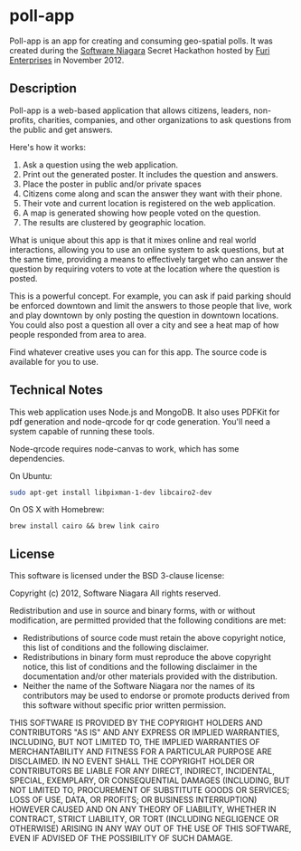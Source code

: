 poll-app
========

Poll-app is an app for creating and consuming geo-spatial polls. It was created during the
[Software Niagara](http://www.softwareniagara.com) Secret Hackathon hosted by
[Furi Enterprises](http://www.furi.ca) in November 2012.

## Description

Poll-app is a web-based application that allows citizens, leaders, non-profits,
charities, companies, and other organizations to ask questions from the public
and get answers.

Here's how it works:

1. Ask a question using the web application.
2. Print out the generated poster. It includes the question and answers.
3. Place the poster in public and/or private spaces
4. Citizens come along and scan the answer they want with their phone.
5. Their vote and current location is registered on the web application.
6. A map is generated showing how people voted on the question.
7. The results are clustered by geographic location.

What is unique about this app is that it mixes online and real world interactions, allowing you
to use an online system to ask questions, but at the same time, providing a means to effectively
target who can answer the question by requiring voters to vote at the location where the question
is posted.

This is a powerful concept. For example, you can ask if paid parking should be enforced
downtown and limit the answers to those people that live, work and play downtown by only posting
the question in downtown locations. You could also post a question all over a city and see a heat map
of how people responded from area to area.

Find whatever creative uses you can for this app. The source code is available for you to use.

## Technical Notes

This web application uses Node.js and MongoDB. It also uses PDFKit for pdf generation and node-qrcode
for qr code generation. You'll need a system capable of running these tools.

Node-qrcode requires node-canvas to work, which has some dependencies.

On Ubuntu:

``` bash
sudo apt-get install libpixman-1-dev libcairo2-dev
```

On OS X with Homebrew:

```
brew install cairo && brew link cairo
```

## License

This software is licensed under the BSD 3-clause license:

Copyright (c) 2012, Software Niagara
All rights reserved.

Redistribution and use in source and binary forms, with or without modification, are permitted provided that
the following conditions are met:

* Redistributions of source code must retain the above copyright notice, this list of conditions and the following disclaimer.
* Redistributions in binary form must reproduce the above copyright notice, this list of conditions and the following disclaimer in the documentation and/or other materials provided with the distribution.
* Neither the name of the Software Niagara nor the names of its contributors may be used to endorse or promote products derived from this software without specific prior written permission.

THIS SOFTWARE IS PROVIDED BY THE COPYRIGHT HOLDERS AND CONTRIBUTORS "AS IS" AND ANY EXPRESS OR IMPLIED
WARRANTIES, INCLUDING, BUT NOT LIMITED TO, THE IMPLIED WARRANTIES OF MERCHANTABILITY AND FITNESS FOR A
PARTICULAR PURPOSE ARE DISCLAIMED. IN NO EVENT SHALL THE COPYRIGHT HOLDER OR CONTRIBUTORS BE LIABLE FOR
ANY DIRECT, INDIRECT, INCIDENTAL, SPECIAL, EXEMPLARY, OR CONSEQUENTIAL DAMAGES (INCLUDING, BUT NOT LIMITED
TO, PROCUREMENT OF SUBSTITUTE GOODS OR SERVICES; LOSS OF USE, DATA, OR PROFITS; OR BUSINESS INTERRUPTION)
HOWEVER CAUSED AND ON ANY THEORY OF LIABILITY, WHETHER IN CONTRACT, STRICT LIABILITY, OR TORT
(INCLUDING NEGLIGENCE OR OTHERWISE) ARISING IN ANY WAY OUT OF THE USE OF THIS SOFTWARE, EVEN IF ADVISED OF
THE POSSIBILITY OF SUCH DAMAGE.
